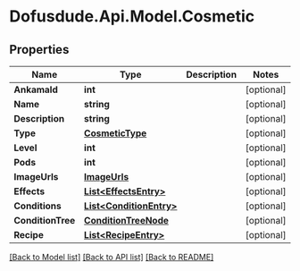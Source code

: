 # Dofusdude.Api.Model.Cosmetic

## Properties

Name | Type | Description | Notes
------------ | ------------- | ------------- | -------------
**AnkamaId** | **int** |  | [optional] 
**Name** | **string** |  | [optional] 
**Description** | **string** |  | [optional] 
**Type** | [**CosmeticType**](CosmeticType.md) |  | [optional] 
**Level** | **int** |  | [optional] 
**Pods** | **int** |  | [optional] 
**ImageUrls** | [**ImageUrls**](ImageUrls.md) |  | [optional] 
**Effects** | [**List&lt;EffectsEntry&gt;**](EffectsEntry.md) |  | [optional] 
**Conditions** | [**List&lt;ConditionEntry&gt;**](ConditionEntry.md) |  | [optional] 
**ConditionTree** | [**ConditionTreeNode**](ConditionTreeNode.md) |  | [optional] 
**Recipe** | [**List&lt;RecipeEntry&gt;**](RecipeEntry.md) |  | [optional] 

[[Back to Model list]](../README.md#documentation-for-models) [[Back to API list]](../README.md#documentation-for-api-endpoints) [[Back to README]](../README.md)

